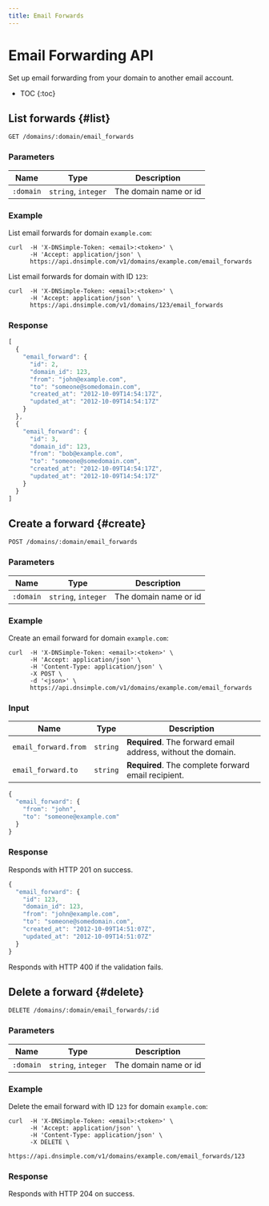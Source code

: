 ```yaml
---
title: Email Forwards
---
```


# Email Forwarding API

Set up email forwarding from your domain to another email account.

* TOC
{:toc}


## List forwards {#list}

    GET /domains/:domain/email_forwards

### Parameters

| Name | Type | Description |
| -----|------|-------------|
`:domain` | `string`, `integer` | The domain name or id

### Example

List email forwards for domain `example.com`:

    curl  -H 'X-DNSimple-Token: <email>:<token>' \
          -H 'Accept: application/json' \
          https://api.dnsimple.com/v1/domains/example.com/email_forwards

List email forwards for domain with ID `123`:

    curl  -H 'X-DNSimple-Token: <email>:<token>' \
          -H 'Accept: application/json' \
          https://api.dnsimple.com/v1/domains/123/email_forwards

### Response

~~~js
[
  {
    "email_forward": {
      "id": 2,
      "domain_id": 123,
      "from": "john@example.com",
      "to": "someone@somedomain.com",
      "created_at": "2012-10-09T14:54:17Z",
      "updated_at": "2012-10-09T14:54:17Z"
    }
  },
  {
    "email_forward": {
      "id": 3,
      "domain_id": 123,
      "from": "bob@example.com",
      "to": "someone@somedomain.com",
      "created_at": "2012-10-09T14:54:17Z",
      "updated_at": "2012-10-09T14:54:17Z"
    }
  }
]
~~~


## Create a forward {#create}

    POST /domains/:domain/email_forwards

### Parameters

| Name | Type | Description |
| -----|------|-------------|
`:domain` | `string`, `integer` | The domain name or id

### Example

Create an email forward for domain `example.com`:

    curl  -H 'X-DNSimple-Token: <email>:<token>' \
          -H 'Accept: application/json' \
          -H 'Content-Type: application/json' \
          -X POST \
          -d '<json>' \
          https://api.dnsimple.com/v1/domains/example.com/email_forwards

### Input

| Name | Type | Description |
|------|------|-------------|
`email_forward.from` | `string` | **Required**. The forward email address, without the domain.
`email_forward.to` | `string` | **Required**. The complete forward email recipient.

~~~js
{
  "email_forward": {
    "from": "john",
    "to": "someone@example.com"
  }
}
~~~

### Response

Responds with HTTP 201 on success.

~~~js
{
  "email_forward": {
    "id": 123,
    "domain_id": 123,
    "from": "john@example.com",
    "to": "someone@somedomain.com",
    "created_at": "2012-10-09T14:51:07Z",
    "updated_at": "2012-10-09T14:51:07Z"
  }
}
~~~

Responds with HTTP 400 if the validation fails.


## Delete a forward {#delete}

    DELETE /domains/:domain/email_forwards/:id

### Parameters

| Name | Type | Description |
| -----|------|-------------|
`:domain` | `string`, `integer` | The domain name or id

### Example

Delete the email forward with ID `123` for domain `example.com`:

    curl  -H 'X-DNSimple-Token: <email>:<token>' \
          -H 'Accept: application/json' \
          -H 'Content-Type: application/json' \
          -X DELETE \
          https://api.dnsimple.com/v1/domains/example.com/email_forwards/123

### Response

Responds with HTTP 204 on success.
